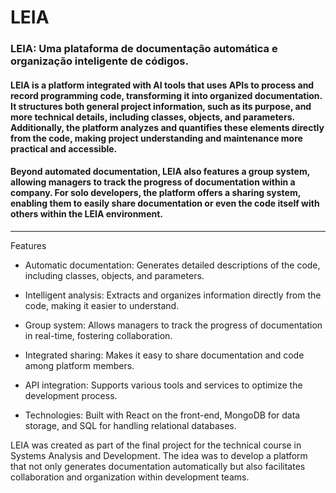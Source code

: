 # LEIA 

### LEIA: Uma plataforma de documentação automática e organização inteligente de códigos.

#### LEIA is a platform integrated with AI tools that uses APIs to process and record programming code, transforming it into organized documentation. It structures both general project information, such as its purpose, and more technical details, including classes, objects, and parameters. Additionally, the platform analyzes and quantifies these elements directly from the code, making project understanding and maintenance more practical and accessible.
#### Beyond automated documentation, LEIA also features a group system, allowing managers to track the progress of documentation within a company. For solo developers, the platform offers a sharing system, enabling them to easily share documentation or even the code itself with others within the LEIA environment.
---
Features

* Automatic documentation: Generates detailed descriptions of the code, including classes, objects, and parameters.

* Intelligent analysis: Extracts and organizes information directly from the code, making it easier to understand.

* Group system: Allows managers to track the progress of documentation in real-time, fostering collaboration.

* Integrated sharing: Makes it easy to share documentation and code among platform members.

* API integration: Supports various tools and services to optimize the development process.

* Technologies: Built with React on the front-end, MongoDB for data storage, and SQL for handling relational databases.

LEIA was created as part of the final project for the technical course in Systems Analysis and Development. The idea was to develop a platform that not only generates documentation automatically but also facilitates collaboration and organization within development teams.
